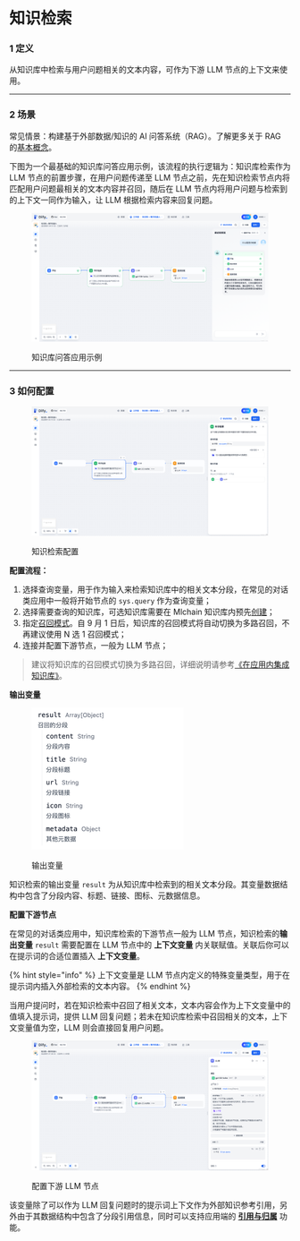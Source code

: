 # 知识检索

### 1 定义

从知识库中检索与用户问题相关的文本内容，可作为下游 LLM 节点的上下文来使用。

***

### 2 场景

常见情景：构建基于外部数据/知识的 AI 问答系统（RAG）。了解更多关于 RAG 的[基本概念](../../../learn-more/extended-reading/retrieval-augment/)。

下图为一个最基础的知识库问答应用示例，该流程的执行逻辑为：知识库检索作为 LLM 节点的前置步骤，在用户问题传递至 LLM 节点之前，先在知识检索节点内将匹配用户问题最相关的文本内容并召回，随后在 LLM 节点内将用户问题与检索到的上下文一同作为输入，让 LLM 根据检索内容来回复问题。

<figure><img src="../../../.gitbook/assets/image (193).png" alt=""><figcaption><p>知识库问答应用示例</p></figcaption></figure>

***

### 3 如何配置

<figure><img src="../../../.gitbook/assets/image (2) (1) (1) (1) (1) (1) (1) (1) (1).png" alt=""><figcaption><p>知识检索配置</p></figcaption></figure>

**配置流程：**

1. 选择查询变量，用于作为输入来检索知识库中的相关文本分段，在常见的对话类应用中一般将开始节点的 `sys.query` 作为查询变量；
2. 选择需要查询的知识库，可选知识库需要在 Mlchain 知识库内预先[创建](../../knowledge-base/create-knowledge-and-upload-documents/#id-1-chuang-jian-zhi-shi-ku)；
3. 指定[召回模式](../../../learn-more/extended-reading/retrieval-augment/retrieval.md)。自 9 月 1 日后，知识库的召回模式将自动切换为多路召回，不再建议使用 N 选 1 召回模式；
4. 连接并配置下游节点，一般为 LLM 节点；

> 建议将知识库的召回模式切换为多路召回，详细说明请参考[《在应用内集成知识库》](https://docs.mlchain.khulnasoft.com/v/zh-hans/guides/knowledge-base/integrate\_knowledge\_within\_application)。

**输出变量**

<figure><img src="../../../.gitbook/assets/image (199).png" alt="" width="272"><figcaption><p>输出变量</p></figcaption></figure>

知识检索的输出变量 `result` 为从知识库中检索到的相关文本分段。其变量数据结构中包含了分段内容、标题、链接、图标、元数据信息。

**配置下游节点**

在常见的对话类应用中，知识库检索的下游节点一般为 LLM 节点，知识检索的**输出变量** `result` 需要配置在 LLM 节点中的 **上下文变量** 内关联赋值。关联后你可以在提示词的合适位置插入 **上下文变量**。

{% hint style="info" %}
上下文变量是 LLM 节点内定义的特殊变量类型，用于在提示词内插入外部检索的文本内容。
{% endhint %}

当用户提问时，若在知识检索中召回了相关文本，文本内容会作为上下文变量中的值填入提示词，提供 LLM 回复问题；若未在知识库检索中召回相关的文本，上下文变量值为空，LLM 则会直接回复用户问题。

<figure><img src="../../../.gitbook/assets/image (3) (1) (1) (1) (1) (1) (1) (1) (1).png" alt=""><figcaption><p>配置下游 LLM 节点</p></figcaption></figure>

该变量除了可以作为 LLM 回复问题时的提示词上下文作为外部知识参考引用，另外由于其数据结构中包含了分段引用信息，同时可以支持应用端的 [**引用与归属**](../../knowledge-base/retrieval\_test\_and\_citation.md#id-2-yin-yong-yu-gui-shu) 功能。
